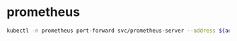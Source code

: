 # prometheus

```bash
kubectl -n prometheus port-forward svc/prometheus-server --address ${address:-0.0.0.0} ${port:-9090}:80
```

